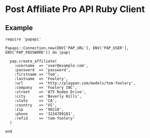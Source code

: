 Post Affiliate Pro API Ruby Client
==================================

Example
-------

    require 'papapi'

    Papapi::Connection.new(ENV['PAP_URL'], ENV['PAP_USER'], ENV['PAP_PASSWORD']) do |pap|

      pap.create_affiliate(
        :username  => 'user@example.com',
        :password  => 'password',
        :firstname => 'Tom',
        :lastname  => 'Foolery',
        :url       => 'http://playpen.com/models/tom-foolery',
        :company   => 'Foolery INC',
        :street    => '875 Rodeo Drive',
        :city      => 'Beverly Hills',
        :state     => 'CA',
        :country   => 'US',
        :zip       => '90210',
        :phone     => '3234789181',
        :refid     => 'tom-foolery'
      )

    end